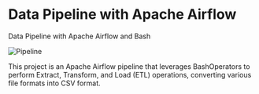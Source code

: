 # Data Pipeline with Apache Airflow
Data Pipeline with Apache Airflow and Bash

![Pipeline](https://github.com/Mohamed-Godaa/Data-Pipeline-with-Apache-Airflow/assets/62297313/f2b58256-6ced-4608-8aaa-99181ea87dd3)

This project is an Apache Airflow pipeline that leverages BashOperators to perform Extract, Transform, and Load (ETL) operations, converting various file formats into CSV format.

